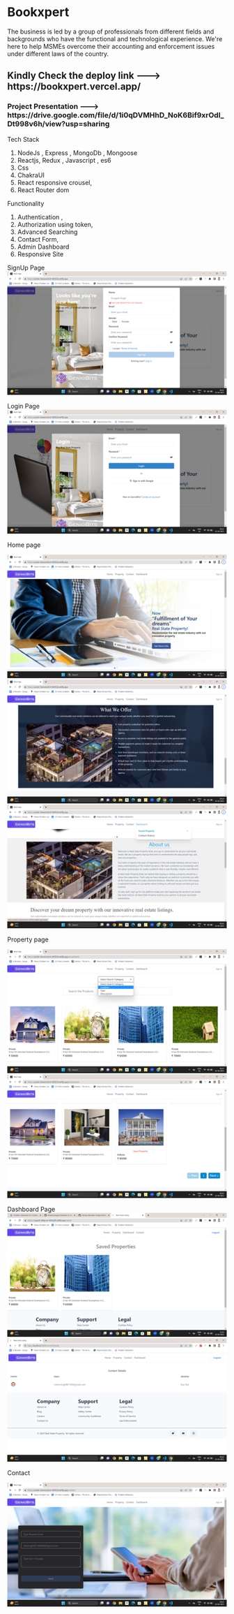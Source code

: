 # Bookxpert 
The business is led by a group of professionals from different fields and backgrounds who have the functional and technological experience. We're here to help MSMEs overcome their accounting and enforcement issues under different laws of the country.

 <h2> Kindly Check the deploy link ---> https://bookxpert.vercel.app/   </h2>

<h3> Project Presentation  ---> https://drive.google.com/file/d/1i0qDVMHhD_NoK6Bif9xrOdl_Dt998v6h/view?usp=sharing  </h3>
 
Tech Stack 

1. NodeJs , Express , MongoDb , Mongoose 
2. Reactjs, Redux , Javascript , es6
3. Css
4. ChakraUI
5. React responsive crousel,
6. React Router dom 

Functionality

1. Authentication  ,
2. Authorization using token,
3. Advanced Searching 
4. Contact Form,
5. Admin Dashboard 
6. Responsive Site



SignUp Page
![SignUp page](https://github.com/Durgesh9871/ReadmeImages/blob/main/Geniobits/signup.png?raw=true)

Login Page
![Login page](https://github.com/Durgesh9871/ReadmeImages/blob/main/Geniobits/login.png?raw=true)

Home page

![homepage](https://github.com/Durgesh9871/ReadmeImages/blob/main/Geniobits/Home0.png?raw=true)
![homepage](https://github.com/Durgesh9871/ReadmeImages/blob/main/Geniobits/home2.png?raw=true)
![homepage](https://github.com/Durgesh9871/ReadmeImages/blob/main/Geniobits/home3.png?raw=true)

Property page

![Property page](https://github.com/Durgesh9871/ReadmeImages/blob/main/Geniobits/property.png?raw=true)
![Property page](https://github.com/Durgesh9871/ReadmeImages/blob/main/Geniobits/pagination.png?raw=true)


Dashboard Page
![Save  page](https://github.com/Durgesh9871/ReadmeImages/blob/main/Geniobits/Screenshot%20(148).png?raw=true) 
![Customer Detail page](https://github.com/Durgesh9871/ReadmeImages/blob/main/Geniobits/detail.png?raw=true) 

Contact

![Contact page](https://github.com/Durgesh9871/ReadmeImages/blob/main/Geniobits/contact.png?raw=true) 
